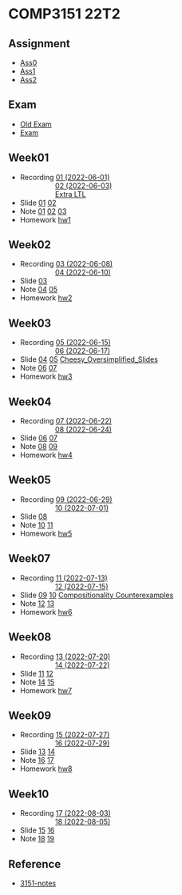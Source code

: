 # COMP3151 22T2

## Assignment
- [Ass0](/Assignment0/)
- [Ass1](/Assignment1/)
- [Ass2](/Assignment2/)


## Exam
- [Old Exam](/Week10/Old-Exam/)
- [Exam](/Exam/)

## Week01
- Recording [01 (2022-06-01)](https://www.youtube.com/watch?v=sd2K8T1Dp6I&list=PLt4WIqcTn9kLq4RURZGmF1Tbf2zU3xyCV&index=1&t=1962s)  
&emsp;&emsp;&emsp;&emsp;&emsp;[02 (2022-06-03)](https://www.youtube.com/watch?v=IugUxzaLoaA&list=PLt4WIqcTn9kLq4RURZGmF1Tbf2zU3xyCV&index=2)  
&emsp;&emsp;&emsp;&emsp;&emsp;[Extra LTL](https://www.youtube.com/watch?v=UAD-Va9rQMk&list=PLt4WIqcTn9kLq4RURZGmF1Tbf2zU3xyCV&index=3)
- Slide [01](/Week01/Lecture/Lecture01.pdf)  [02](/Week01/Lecture/Lecture02.pdf)
- Note [01](/Week01/Lecture/Notes01.txt)  [02](/Week01/Lecture/Notes02.txt) 
[03](/Week01/Lecture/Notes03.txt)
- Homework  [hw1](/Week01/hw1/)

## Week02
- Recording [03 (2022-06-08)](https://www.youtube.com/watch?v=QUgoyz0I_Ag&list=PLt4WIqcTn9kLq4RURZGmF1Tbf2zU3xyCV&index=4)  
&emsp;&emsp;&emsp;&emsp;&emsp;[04 (2022-06-10)](https://www.youtube.com/watch?v=TsRCgoEdLrA&list=PLt4WIqcTn9kLq4RURZGmF1Tbf2zU3xyCV&index=5)
- Slide [03](/Week02/Lecture/Lecture03.pdf)
- Note [04](/Week02/Lecture/Note04/)  [05](/Week02/Lecture/Note05/)
- Homework  [hw2](/Week02/hw2/)

## Week03
- Recording [05 (2022-06-15)](https://www.youtube.com/watch?v=x-3eq4LufJc&list=PLt4WIqcTn9kLq4RURZGmF1Tbf2zU3xyCV&index=6)  
&emsp;&emsp;&emsp;&emsp;&emsp;[06 (2022-06-17)](https://www.youtube.com/watch?v=hgKS3cMaIko&list=PLt4WIqcTn9kLq4RURZGmF1Tbf2zU3xyCV&index=7)
- Slide [04](/Week03/Lecture/Lecture04.pdf) [05](/Week02/Lecture/Lecture05.pdf) [Cheesy_Oversimplified_Slides](/Week03/Lecture/Cheesy_Oversimplified_Slides.pdf)
- Note [06](/Week03/Lecture/Note06/)  [07](/Week03/Lecture/Note07/)
- Homework  [hw3](/Week03/hw3/)

## Week04
- Recording [07 (2022-06-22)](https://www.youtube.com/watch?v=utyvbXtyLUA&list=PLt4WIqcTn9kLq4RURZGmF1Tbf2zU3xyCV&index=8)  
&emsp;&emsp;&emsp;&emsp;&emsp;[08 (2022-06-24)](https://www.youtube.com/watch?v=14fl11j9cRE&list=PLt4WIqcTn9kLq4RURZGmF1Tbf2zU3xyCV&index=9)
- Slide [06](/Week04/Lecture/Lecture06.pdf) [07](/Week04/Lecture/Lecture07.pdf)
- Note [08](/Week04/Lecture/Note08/)  [09](/Week04/Lecture/Note09/)
- Homework  [hw4](/Week04/hw4/)

## Week05
- Recording [09 (2022-06-29)](https://www.youtube.com/watch?v=dYQAU4CVNVw&list=PLt4WIqcTn9kLq4RURZGmF1Tbf2zU3xyCV&index=10)  
&emsp;&emsp;&emsp;&emsp;&emsp;[10 (2022-07-01)](https://www.youtube.com/watch?v=FFsMtywt5Nw&list=PLt4WIqcTn9kLq4RURZGmF1Tbf2zU3xyCV&index=11)
- Slide [08](/Week05/Lecture/Lecture08.pdf)
- Note [10](/Week05/Lecture/Note10/)  [11](/Week05/Lecture/Note11/)
- Homework  [hw5](/Week05/hw5/)

## Week07
- Recording [11 (2022-07-13)](https://www.youtube.com/watch?v=Ivo3Sh6EdGE&list=PLt4WIqcTn9kLq4RURZGmF1Tbf2zU3xyCV&index=12)  
&emsp;&emsp;&emsp;&emsp;&emsp;[12 (2022-07-15)](https://www.youtube.com/watch?v=AXkjdqdqLXs&list=PLt4WIqcTn9kLq4RURZGmF1Tbf2zU3xyCV&index=13)
- Slide [09](/Week07/Lecture/Lecture09.pdf) [10](/Week07/Lecture/Lecture10.pdf) [Compositionality Counterexamples](/Week07/Lecture/CompositionalityCounterexamples.pdf) 
- Note [12](/Week07/Lecture/Note12.txt)  [13](/Week07/Lecture/Note13.txt)
- Homework  [hw6](/Week07/hw6/)

## Week08
- Recording [13 (2022-07-20)](https://www.youtube.com/watch?v=PBlkNWLW3j0&list=PLt4WIqcTn9kLq4RURZGmF1Tbf2zU3xyCV&index=14)  
&emsp;&emsp;&emsp;&emsp;&emsp;[14 (2022-07-22)](https://www.youtube.com/watch?v=iymWYEyy8Jw&list=PLt4WIqcTn9kLq4RURZGmF1Tbf2zU3xyCV&index=15)
- Slide [11](/Week08/Lecture/Lecture11.pdf) [12](/Week07/Lecture/Lecture12.pdf)
- Note [14](/Week08/Lecture/Note14.txt)  [15](/Week08/Lecture/Note15/)
- Homework  [hw7](/Week08/hw7/)

## Week09
- Recording [15 (2022-07-27)](https://www.youtube.com/watch?v=6pJY7TgvGZo&list=PLt4WIqcTn9kLq4RURZGmF1Tbf2zU3xyCV&index=16)  
&emsp;&emsp;&emsp;&emsp;&emsp;[16 (2022-07-29)](https://www.youtube.com/watch?v=ZJezwVZM8AA&list=PLt4WIqcTn9kLq4RURZGmF1Tbf2zU3xyCV&index=17)
- Slide [13](/Week09/Lecture/Lecture13.pdf) [14](/Week09/Lecture/Lecture14.pdf)
- Note [16](/Week09/Lecture/Note16.txt)  [17](/Week09/Lecture/Note17.txt)
- Homework  [hw8](/Week09/hw8/)

## Week10
- Recording [17 (2022-08-03)](https://www.youtube.com/watch?v=TQVEnAT0zY4&list=PLt4WIqcTn9kLq4RURZGmF1Tbf2zU3xyCV&index=18)  
&emsp;&emsp;&emsp;&emsp;&emsp;[18 (2022-08-05)](https://www.youtube.com/watch?v=FgvUk-lbIok&list=PLt4WIqcTn9kLq4RURZGmF1Tbf2zU3xyCV&index=19)
- Slide [15](/Week10/Lecture/Lecture15.pdf) [16](/Week10/Lecture/Lecture16.pdf)
- Note [18](/Week10/Lecture/Note18/)  [19](/Week10/Lecture/Note19.txt)

## Reference 
- [3151-notes](https://lukakerr.github.io/uni/3151-notes)
